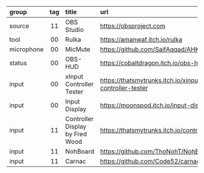 group      | tag | title                           | url
:-         | :-: | :-                              | :-
source     | 11  | OBS Studio                      | https://obsproject.com
tool       | 00  | Rulka                           | https://amanwaf.itch.io/rulka
microphone | 00  | MicMute                         | https://github.com/SaifAqqad/AHK_MicMute
status     | 00  | OBS-HUD                         | https://cobaltdragon.itch.io/obs-hud
input      | 00  | xInput Controller Tester        | https://thatsmytrunks.itch.io/xinput-controller-tester
input      | 00  | Input Display                   | https://moonspod.itch.io/input-display
input      | 11  | Controller Display by Fred Wood | https://thatsmytrunks.itch.io/controllerdisplay
input      | 11  | NohBoard                        | https://github.com/ThoNohT/NohBoard
input      | 11  | Carnac                          | https://github.com/Code52/carnac